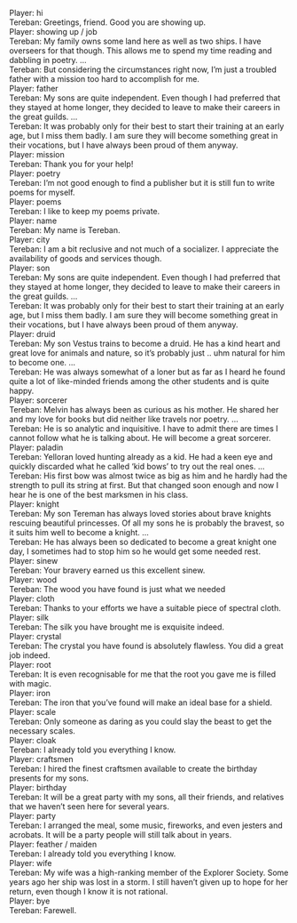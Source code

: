 Player: hi  
Tereban: Greetings, friend. Good you are showing up.  
Player: showing up / job  
Tereban: My family owns some land here as well as two ships. I have overseers for that though. This allows me to spend my time reading and dabbling in poetry. …  
Tereban: But considering the circumstances right now, I’m just a troubled father with a mission too hard to accomplish for me.  
Player: father  
Tereban: My sons are quite independent. Even though I had preferred that they stayed at home longer, they decided to leave to make their careers in the great guilds. …  
Tereban: It was probably only for their best to start their training at an early age, but I miss them badly. I am sure they will become something great in their vocations, but I have always been proud of them anyway.  
Player: mission  
Tereban: Thank you for your help!  
Player: poetry  
Tereban: I’m not good enough to find a publisher but it is still fun to write poems for myself.  
Player: poems  
Tereban: I like to keep my poems private.  
Player: name  
Tereban: My name is Tereban.  
Player: city  
Tereban: I am a bit reclusive and not much of a socializer. I appreciate the availability of goods and services though.  
Player: son  
Tereban: My sons are quite independent. Even though I had preferred that they stayed at home longer, they decided to leave to make their careers in the great guilds. …  
Tereban: It was probably only for their best to start their training at an early age, but I miss them badly. I am sure they will become something great in their vocations, but I have always been proud of them anyway.  
Player: druid  
Tereban: My son Vestus trains to become a druid. He has a kind heart and great love for animals and nature, so it’s probably just .. uhm natural for him to become one. …  
Tereban: He was always somewhat of a loner but as far as I heard he found quite a lot of like-minded friends among the other students and is quite happy.  
Player: sorcerer  
Tereban: Melvin has always been as curious as his mother. He shared her and my love for books but did neither like travels nor poetry. …  
Tereban: He is so analytic and inquisitive. I have to admit there are times I cannot follow what he is talking about. He will become a great sorcerer.  
Player: paladin  
Tereban: Yelloran loved hunting already as a kid. He had a keen eye and quickly discarded what he called ‘kid bows’ to try out the real ones. …  
Tereban: His first bow was almost twice as big as him and he hardly had the strength to pull its string at first. But that changed soon enough and now I hear he is one of the best marksmen in his class.  
Player: knight  
Tereban: My son Tereman has always loved stories about brave knights rescuing beautiful princesses. Of all my sons he is probably the bravest, so it suits him well to become a knight. …  
Tereban: He has always been so dedicated to become a great knight one day, I sometimes had to stop him so he would get some needed rest.  
Player: sinew  
Tereban: Your bravery earned us this excellent sinew.  
Player: wood  
Tereban: The wood you have found is just what we needed  
Player: cloth  
Tereban: Thanks to your efforts we have a suitable piece of spectral cloth.  
Player: silk  
Tereban: The silk you have brought me is exquisite indeed.  
Player: crystal  
Tereban: The crystal you have found is absolutely flawless. You did a great job indeed.  
Player: root  
Tereban: It is even recognisable for me that the root you gave me is filled with magic.  
Player: iron  
Tereban: The iron that you’ve found will make an ideal base for a shield.  
Player: scale  
Tereban: Only someone as daring as you could slay the beast to get the necessary scales.  
Player: cloak  
Tereban: I already told you everything I know.  
Player: craftsmen  
Tereban: I hired the finest craftsmen available to create the birthday presents for my sons.  
Player: birthday  
Tereban: It will be a great party with my sons, all their friends, and relatives that we haven’t seen here for several years.  
Player: party  
Tereban: I arranged the meal, some music, fireworks, and even jesters and acrobats. It will be a party people will still talk about in years.  
Player: feather / maiden  
Tereban: I already told you everything I know.  
Player: wife  
Tereban: My wife was a high-ranking member of the Explorer Society. Some years ago her ship was lost in a storm. I still haven’t given up to hope for her return, even though I know it is not rational.  
Player: bye  
Tereban: Farewell.  
